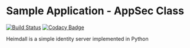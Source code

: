 # Sample Application - AppSec Class

[![Build Status](https://travis-ci.com/OneTesseractInMultiverse/heimdall.svg?branch=master)](https://travis-ci.com/OneTesseractInMultiverse/heimdall)
[![Codacy Badge](https://api.codacy.com/project/badge/Grade/7cf9c3fb4aca4b3dba87940ca26f72a5)](https://www.codacy.com/app/OneTesseractInMultiverse/heimdall?utm_source=github.com&amp;utm_medium=referral&amp;utm_content=OneTesseractInMultiverse/heimdall&amp;utm_campaign=Badge_Grade)




Heimdall is a simple identity server implemented in Python 

